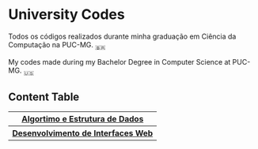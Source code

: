 <h1>University Codes</h1>
<p>
Todos os códigos realizados durante minha graduação em Ciência da Computação na PUC-MG.
<sub>&#x1f1e7;&#x1f1f7</sub>
</p>

<p>
My codes made during my Bachelor Degree in Computer Science at PUC-MG.
<sub>&#127482;&#127480</sub>
</p>

<h2> Content Table </h2>
<table>
  <tr>
    <th><a href="./AED">Algortimo e Estrutura de Dados</a></th>
  </tr>
  <tr>
    <th><a href="./DIW">Desenvolvimento de Interfaces Web</a></th>
  </tr>
</table>
